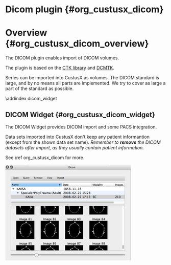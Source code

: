 Dicom plugin {#org_custusx_dicom}
===================

Overview {#org_custusx_dicom_overview}
========================

The DICOM plugin enables import of DICOM volumes. 

The plugin is based on the [CTK library](http://www.commontk.org/index.php/Documentation/Dicom_Overview) and [DCMTK](http://dicom.offis.de/).

Series can be imported into CustusX as volumes. The DICOM standard is large, and by no means all parts are implemented. We try to cover as large a part of the standard as possible.


\addindex dicom_widget

DICOM Widget {#org_custusx_dicom_widget}
-----------------------------------------------------------

The DICOM Widget provides DICOM import and some PACS integration.

Data sets imported into CustusX don't keep any patient informantion (except from the shown data set name). *Remember to **remove** the DICOM datasets after import, as they usually contain patient information.*

See \ref org_custusx_dicom for more.

![DICOM Widget](org_custusx_dicom_widget.jpg)
